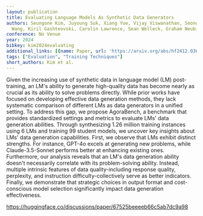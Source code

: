 ```yaml
---
layout: publication
title: Evaluating Language Models As Synthetic Data Generators
authors: Seungone Kim, Juyoung Suk, Xiang Yue, Vijay Viswanathan, Seongyun Lee, Yizhong
  Wang, Kiril Gashteovski, Carolin Lawrence, Sean Welleck, Graham Neubig
conference: No Venue
year: 2024
bibkey: kim2024evaluating
additional_links: [{name: Paper, url: 'https://arxiv.org/abs/hf2412.03679'}]
tags: ["Evaluation", "Training Techniques"]
short_authors: Kim et al.
---
```

Given the increasing use of synthetic data in language model (LM) post-training, an LM's ability to generate high-quality data has become nearly as crucial as its ability to solve problems directly. While prior works have focused on developing effective data generation methods, they lack systematic comparison of different LMs as data generators in a unified setting. To address this gap, we propose AgoraBench, a benchmark that provides standardized settings and metrics to evaluate LMs' data generation abilities. Through synthesizing 1.26 million training instances using 6 LMs and training 99 student models, we uncover key insights about LMs' data generation capabilities. First, we observe that LMs exhibit distinct strengths. For instance, GPT-4o excels at generating new problems, while Claude-3.5-Sonnet performs better at enhancing existing ones. Furthermore, our analysis reveals that an LM's data generation ability doesn't necessarily correlate with its problem-solving ability. Instead, multiple intrinsic features of data quality-including response quality, perplexity, and instruction difficulty-collectively serve as better indicators. Finally, we demonstrate that strategic choices in output format and cost-conscious model selection significantly impact data generation effectiveness.

https://huggingface.co/discussions/paper/67525beeeeb66c5ab7dc9a98